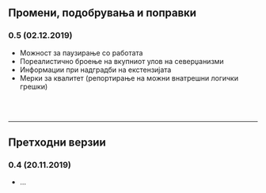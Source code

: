 ## Промени, подобрувања и поправки

### 0.5 (02.12.2019)

* Можност за паузирање со работата
* Пореалистично броење на вкупниот улов на северџанизми
* Информации при надградби на екстензијата
* Мерки за квалитет (репортирање на можни внатрешни логички грешки)

<br><br>

---

## Претходни верзии

### 0.4 (20.11.2019)

* ...
